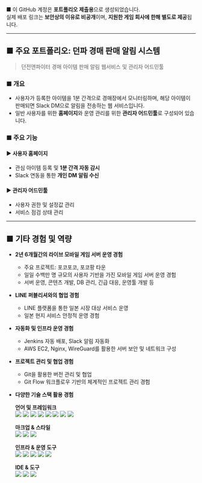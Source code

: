 ■ 이 GitHub 계정은 **포트폴리오 제출용**으로 생성되었습니다.  
실제 배포 링크는 **보안상의 이유로 비공개**이며, **지원한 게임 회사에 한해 별도로 제공**됩니다.

---

## ■ 주요 포트폴리오: 던파 경매 판매 알림 시스템  
> 던전앤파이터 경매 아이템 판매 알림 웹서비스 및 관리자 어드민툴

### ■ 개요
- 사용자가 등록한 아이템을 1분 간격으로 경매장에서 모니터링하며, 해당 아이템이 판매되면 Slack DM으로 알림을 전송하는 웹 서비스입니다.
- 일반 사용자를 위한 **홈페이지**와 운영 관리를 위한 **관리자 어드민툴**로 구성되어 있습니다.

### ■ 주요 기능

#### ▶ 사용자 홈페이지
- 관심 아이템 등록 및 **1분 간격 자동 감시**
- Slack 연동을 통한 **개인 DM 알림 수신**

#### ▶ 관리자 어드민툴
- 사용자 권한 및 설정값 관리
- 서비스 점검 상태 관리

---

## ■ 기타 경험 및 역량

- **2년 6개월간의 라이브 모바일 게임 서버 운영 경험**  
  - 주요 프로젝트: 포코포코, 포코팡 타운  
  - 일일 수백만 명 규모의 사용자 기반을 가진 모바일 게임 서버 운영 경험  
  - 서버 운영, 콘텐츠 개발, DB 관리, 긴급 대응, 운영툴 개발 등

- **LINE 퍼블리셔와의 협업 경험**  
  - LINE 플랫폼을 통한 일본 시장 대상 서비스 운영  
  - 일본 현지 서비스 안정적 운영 경험

- **자동화 및 인프라 운영 경험**  
  - Jenkins 자동 배포, Slack 알림 자동화  
  - AWS EC2, Nginx, WireGuard를 활용한 서버 보안 및 네트워크 구성

- **프로젝트 관리 및 협업 경험**  
  - Git을 활용한 버전 관리 및 협업  
  - Git Flow 워크플로우 기반의 체계적인 프로젝트 관리 경험

- **다양한 기술 스택 활용 경험**
 
  **언어 및 프레임워크**  
  <img src="https://img.shields.io/badge/Go-00ADD8?style=flat-square&logo=go&logoColor=white"/>
  <img src="https://img.shields.io/badge/PHP-777BB4?style=flat-square&logo=php&logoColor=white"/>
  <img src="https://img.shields.io/badge/JavaScript-F7DF1E?style=flat-square&logo=javascript&logoColor=black"/>
  <img src="https://img.shields.io/badge/Node.js-339933?style=flat-square&logo=nodedotjs&logoColor=white"/>
  <img src="https://img.shields.io/badge/Express-000000?style=flat-square&logo=express&logoColor=white"/>
  <img src="https://img.shields.io/badge/SpringBoot-6DB33F?style=flat-square&logo=springboot&logoColor=white"/>
  <img src="https://img.shields.io/badge/MySQL-4479A1?style=flat-square&logo=mysql&logoColor=white"/>
  <img src="https://img.shields.io/badge/SvelteKit-FF3E00?style=flat-square&logo=svelte&logoColor=white"/>

  **마크업 & 스타일**  
  <img src="https://img.shields.io/badge/HTML5-E34F26?style=flat-square&logo=html5&logoColor=white"/>
  <img src="https://img.shields.io/badge/CSS3-1572B6?style=flat-square&logo=css3&logoColor=white"/>
  <img src="https://img.shields.io/badge/SCSS-CC6699?style=flat-square&logo=sass&logoColor=white"/>

  **인프라 & 운영 도구**  
  <img src="https://img.shields.io/badge/AWS%20EC2-FF9900?style=flat-square&logo=amazonaws&logoColor=white"/>
  <img src="https://img.shields.io/badge/Nginx-009639?style=flat-square&logo=nginx&logoColor=white"/>
  <img src="https://img.shields.io/badge/WireGuard-88171A?style=flat-square&logo=wireguard&logoColor=white"/>
  <img src="https://img.shields.io/badge/Slack%20Bot-4A154B?style=flat-square&logo=slack&logoColor=white"/>
  <img src="https://img.shields.io/badge/Cron%20Job-000000?style=flat-square&logo=crontab&logoColor=white"/>

  **IDE & 도구**  
  <img src="https://img.shields.io/badge/VisualStudioCode-007ACC?style=flat-square&logo=visualstudiocode&logoColor=white"/>
  <img src="https://img.shields.io/badge/IntelliJ-000000?style=flat-square&logo=intellijidea&logoColor=white"/>
  <img src="https://img.shields.io/badge/Jenkins-D24939?style=flat-square&logo=jenkins&logoColor=white"/>
